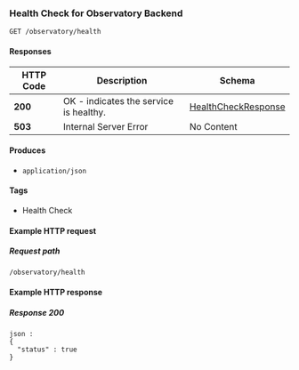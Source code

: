 
<a name="gethealthstatus"></a>
### Health Check for Observatory Backend
```
GET /observatory/health
```


#### Responses

|HTTP Code|Description|Schema|
|---|---|---|
|**200**|OK - indicates the service is healthy.|[HealthCheckResponse](../definitions/HealthCheckResponse.md#healthcheckresponse)|
|**503**|Internal Server Error|No Content|


#### Produces

* `application/json`


#### Tags

* Health Check


#### Example HTTP request

##### Request path
```
/observatory/health
```


#### Example HTTP response

##### Response 200
```
json :
{
  "status" : true
}
```



